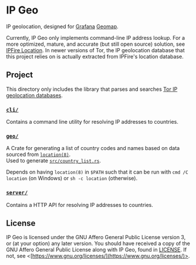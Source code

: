 # IP Geo

IP geolocation, designed for [Grafana](https://grafana.com/oss/grafana/) [Geomap](https://grafana.com/docs/grafana/latest/panels-visualizations/visualizations/geomap/).

Currently, IP Geo only implements command-line IP address lookup.
For a more optimized, mature, and accurate (but still open source) solution, see [IPFire Location](https://www.ipfire.org/location).
In newer versions of Tor, the IP geolocation database that this project relies on is actually extracted from IPFire's location database.

## Project

This directory only includes the library that parses and searches [Tor IP geolocation databases](https://packages.ubuntu.com/noble/tor-geoipdb).

### [`cli/`](./cli/)

Contains a command line utility for resolving IP addresses to countries.

### [`geo/`](./geo/)

A Crate for generating a list of country codes and names
based on data sourced from [`location(8)`](https://www.ipfire.org/location/how-to-use/cli).\
Used to generate [`src/country_list.rs`](./src/country_list.rs).

Depends on having `location(8)` in `$PATH`
such that it can be run with `cmd /C location` (on Windows) or `sh -c location` (otherwise).

### [`server/`](./server/)

Contains a HTTP API for resolving IP addresses to countries.

## License

IP Geo is licensed under the GNU Affero General Public License version 3, or (at your option) any later version.
You should have received a copy of the GNU Affero General Public License along with IP Geo, found in [LICENSE](./LICENSE).
If not, see \<[https://www.gnu.org/licenses/](https://www.gnu.org/licenses/)>.
